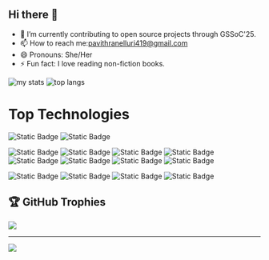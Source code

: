 ## Hi there 👋
- 🔭 I’m currently contributing to open source projects through GSSoC'25.
- 📫 How to reach me:pavithranelluri419@gmail.com
- 😄 Pronouns: She/Her
- ⚡ Fun fact: I love reading non-fiction books.
<!--
**PavithraNelluri/PavithraNelluri** is a ✨ _special_ ✨ repository because its `README.md` (this file) appears on your GitHub profile.

Here are some ideas to get you started:

- 🔭 I’m currently working on ATS Project.
- 🌱 I’m currently learning DSA.
- 👯 I’m looking to collaborate on DSA based Open Source Projects.
- 🤔 I’m looking for help with ..
- 💬 Ask me about ...
- 📫 How to reach me:Email ID: pavithranelluri419@gmail.com
- 😄 Pronouns: She/Her
- ⚡ Fun fact: I love reading non-fiction books.
-->
<img alt="my stats"  src="https://github-readme-stats.vercel.app/api?username=PavithraNelluri"/>

<img alt="top langs"  src="https://github-readme-stats.vercel.app/api/top-langs/?username=PavithraNelluri&layout=compact"/>

# Top Technologies
![Static Badge](https://img.shields.io/badge/python-green?logo=python&labelColor=white)
![Static Badge](https://img.shields.io/badge/C%2B%2B-blue?logo=C%2B%2B&labelColor=black)

![Static Badge](https://img.shields.io/badge/numpy-violet?logo=numpy&labelColor=black)
![Static Badge](https://img.shields.io/badge/pandas-blue?logo=pandas&labelColor=black)
![Static Badge](https://img.shields.io/badge/Matplotlib-orange?logo=Matplotlib&labelColor=white)
![Static Badge](https://img.shields.io/badge/Tensorflow-red?logo=Tensorflow&labelColor=black)
![Static Badge](https://img.shields.io/badge/scikit%20learn-orange?logo=scikit%20learn&labelColor=blue)
![Static Badge](https://img.shields.io/badge/keras-indigo?logo=keras&labelColor=green)
![Static Badge](https://img.shields.io/badge/NLTK-red?logo=NLTK&labelColor=white)
![Static Badge](https://img.shields.io/badge/RAG-black?logo=HTML&labelColor=white)


![Static Badge](https://img.shields.io/badge/HTML-orange?logo=HTML&labelColor=black)
![Static Badge](https://img.shields.io/badge/CSS-violet?logo=CSS&labelColor=blue)
![Static Badge](https://img.shields.io/badge/Flask-blue?logo=Flask&labelColor=black)
![Static Badge](https://img.shields.io/badge/MySQL-green?logo=MySQL&labelColor=white)


## 🏆 GitHub Trophies
![](https://github-profile-trophy.vercel.app/?username=PavithraNelluri&theme=radical&no-frame=false&no-bg=false&margin-w=4)

---
[![](https://visitcount.itsvg.in/api?id=PavithraNelluri&icon=7&color=0)](https://visitcount.itsvg.in)





